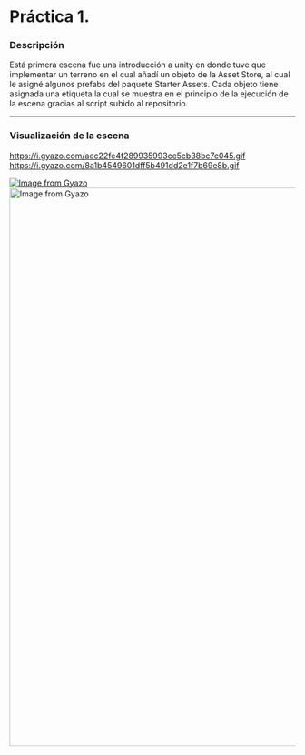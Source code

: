 # Práctica 1.
### Descripción
Está primera escena fue una introducción a unity en donde tuve que implementar un terreno en el cual añadí un objeto de la Asset Store, al cual le asigné algunos  prefabs del paquete Starter Assets. Cada objeto tiene asignada una etiqueta la cual se muestra en el principio de la ejecución de la escena gracias al script subido al repositorio. 

---
### Visualización de la escena
https://i.gyazo.com/aec22fe4f289935993ce5cb38bc7c045.gif
https://i.gyazo.com/8a1b4549601dff5b491dd2e1f7b69e8b.gif

[![Image from Gyazo](https://i.gyazo.com/aec22fe4f289935993ce5cb38bc7c045.gif)](https://gyazo.com/aec22fe4f289935993ce5cb38bc7c045)
<a href="https://gyazo.com/aec22fe4f289935993ce5cb38bc7c045"><img src="https://i.gyazo.com/aec22fe4f289935993ce5cb38bc7c045.gif" alt="Image from Gyazo" width="982"/></a>

